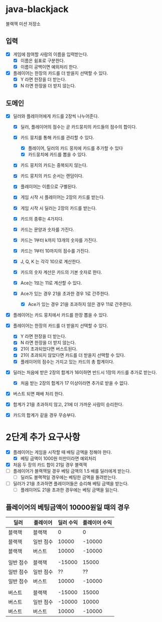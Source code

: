 # java-blackjack

블랙잭 미션 저장소

## 입력

- [x] 게임에 참여할 사람의 이름을 입력받는다.
    - [x] 이름은 쉼표로 구분한다.
    - [x] 이름이 공백이면 예외처리 한다.
- [x] 플레이어는 한장의 카드를 더 받을지 선택할 수 있다.
    - [x] Y 라면 한장을 더 받는다.
    - [x] N 라면 한장을 더 받지 않는다.

## 도메인

- [x] 딜러와 플레이어에게 카드를 2장씩 나누어준다.
    - [x] 딜러, 플레이어의 점수는 곧 카드뭉치의 카드들의 점수의 합이다.
    - [x] 카드 뭉치를 통해 카드를 관리할 수 있다.
        - [x] 플레이어, 딜러의 카드 뭉치에 카드를 추가할 수 있다
        - [x] 카드뭉치에 카드를 뽑을 수 있다.
    - [x] 카드 뭉치의 카드는 중복되지 않는다.
    - [x] 카드 뭉치의 카드 순서는 랜덤이다.
    - [x] 플레이어는 이름으로 구별된다.
    - [x] 게임 시작 시 플레이어는 2장의 카드를 받는다.
    - [x] 게임 시작 시 딜러는 2장의 카드를 받는다.

    - [x] 카드의 종류는 4가지다.
    - [x] 카드는 문양과 숫자를 가진다.
    - [x] 카드는 1부터 k까지 13개의 숫자를 가진다.
    - [x] 카드는 1부터 10까지의 점수를 가진다.
    - [x] J, Q, K 는 각각 10으로 계산한다.
    - [x] 카드의 숫자 계산은 카드의 기본 숫자로 한다.
    - [x] Ace는 1또는 11로 계산할 수 있다.
    - [x] Ace가 있는 경우 21을 초과한 경우 1로 간주한다.
        - [x] Ace가 있는 경우 21을 초과하지 않은 경우 11로 간주한다.

- [x] 플레이어는 카드 뭉치에서 카드를 한장 뽑을 수 있다.
- [x] 플레이어는 한장의 카드를 더 받을지 선택할 수 있다.
    - [x] Y 라면 한장을 더 받는다.
    - [x] N 라면 한장을 더 받지 않는다.
    - [x] 21이 초과되었다면 버스트된다.
    - [x] 21이 초과되지 않았다면 카드를 더 받을지 선택할 수 있다.
    - [x] 플레이어의 점수는 가지고 있는 카드의 총 합계이다.

- [x] 딜러는 처음에 받은 2장의 합계가 16이하면 반드시 1장의 카드를 추가로 받는다.
    - [x] 처음 받는 2장의 합계가 17 이상이라면 추가로 받을 수 없다.

- [x] 버스트 되면 패배 처리 한다.

- [x] 합계가 21을 초과하지 않고, 21에 더 가까운 사람이 승리한다.

- [x] 카드의 합계가 같을 경우 무승부다.

# 2단계 추가 요구사항

- [x] 플레이어는 게임을 시작할 때 배팅 금액을 정해야 한다.
    - [x] 베팅 금액이 1000원 미만이라면 예외처리
- [x] 처음 두 장의 카드 합이 21일 경우 블랙잭
- [ ] 플레이어가 블랙잭일 경우 베팅 금액의 1.5 배를 딜러에게 받는다.
    - [ ] 딜러도 블랙잭일 경우에는 베팅한 금액을 돌려받는다.
- [ ] 딜러가 21을 초과하면 플레이어들은 승리해 베팅 금액을 받는다.
    - [ ] 플레이어도 21을 초과한 경우에는 베팅 금액을 잃는다.

## 플레이어의 베팅금액이 10000원일 때의 경우

| 딜러    | 플레이어  | 딜러 수익  | 플레이어 수익 |
|-------|-------|--------|---------|
| 블랙잭   | 블랙잭   | 0      | 0       |
| 블랙잭   | 일반 점수 | 10000  | -10000  |
| 블랙잭   | 버스트   | 10000  | -10000  |
|       |       |        |         |
| 일반 점수 | 블랙잭   | -15000 | 15000   |
| 일반 점수 | 일반 점수 | ??     | ??      |
| 일반 점수 | 버스트   | 10000  | -10000  |
|       |       |        |         |
| 버스트   | 블랙잭   | -15000 | 15000   |
| 버스트   | 일반 점수 | -10000 | 10000   |
| 버스트   | 버스트   | 10000  | -10000  |
